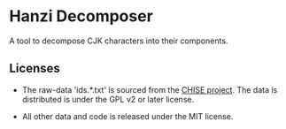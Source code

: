 # Hanzi Decomposer
A tool to decompose CJK characters into their components.

## Licenses

* The raw-data 'ids.*.txt' is sourced from the [CHISE project](http://www.chise.org/).
  The data is distributed is under the GPL v2 or later license.

* All other data and code is released under the MIT license.